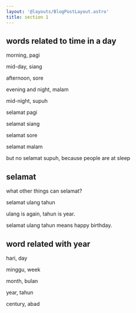 ```yaml
---
layout: '@layouts/BlogPostLayout.astro'
title: section 1
---
```


## words related to time in a day
morning, pagi

mid-day, siang

afternoon, sore

evening and night, malam

mid-night, supuh

selamat pagi

selamat siang

selamat sore

selamat malam

but no selamat supuh, because people are at sleep

## selamat
what other things can selamat?

selamat ulang tahun

ulang is again, tahun is year. 

selamat ulang tahun means happy birthday.

## word related with year
hari, day

minggu, week

month, bulan

year, tahun

century, abad